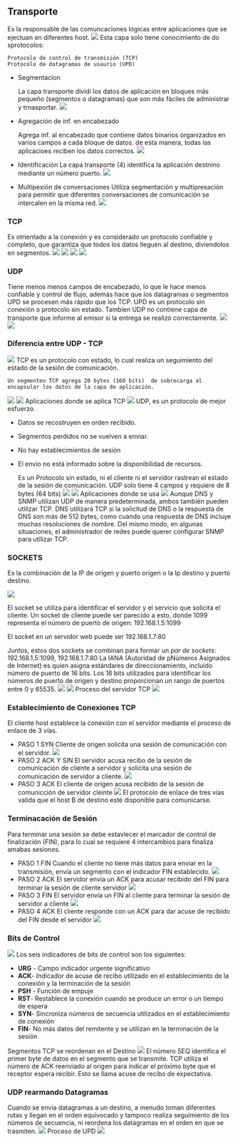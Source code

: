 ## Transporte
Es la responsable de las comuncaciones lógicas entre aplicaciones que se ejectuan en diferentes host.
![](/img/img_transporte/capa_trans.png)
Esta capa solo tiene conocimiento de do sprotocolos:

	Protocolo de control de transmisión (TCP)
	Protocolo de datagramas de usaurio (UPD)

* Segmentacion

	La capa transporte dividi los datos de aplicación en bloques más pequeño (segmentos o datagramas) que son más fáciles de administrar y trnasportar.
	![](/img/img_transporte/seg_trana_trnas.png)
* Agregación de inf. en encabezado

	Agrega inf. al encabezado que contiene datos binarios organizados en varios campos a cada bloque de datos. de esta manera, todas las aplicacioes reciben los datos correctos.
	![](/img/img_transporte/agra_inf_trans.png)
* Identificación
	La capa transporte (4) identifica la aplicación destnino mediante un número puerto.
	![](/img/img_transporte/identif_trans.png)
* Multipexión de conversaciones
	Utiliza segmentación y multiprexación para permitir que diferentes conversaciones de comunicación se intercalen en la misma red.
	![](/img/img_transporte/multipla_trans.png)
### TCP
Es otrientado a la conexión y es considerado un protocolo confiable y completo, que garantiza que todos los datos lleguen al destino, diviendolos en segmentos.
![](/img/img_transporte/tcp_1.png)
![](/img/img_transporte/tcp2.png)
![](/img/img_TCP-UPD/icp_4.png)
![](/img/img_TCP-UPD/icp_5.png)

### UDP
Tiene menos menos campos de encabezado, lo que le hace menos confiable y control de flujo, además hace que los datagramas o segmentos UPD se procesen más rápido que los TCP. 
UPD es un protocolo sin conexión o protocolo sin estado. 
Tambien UDP no contiene capa de transporte que informe al emisor si la entrega se realizó correctamente. 
![](/img/img_TCP-UPD/udp_1.png)
![](/img/img_TCP-UPD/udp2.png)
### Diferencia entre UDP - TCP
![](/img/img_TCP-UPD/deferen_udp_tcp.png)
TCP es un protocolo con estado, lo cual realiza un seguimiento del estado de la sesión de comunicación. 

	Un segmenteo TCP agrega 20 bytes (160 bits)  de sobrecarga al encapsular los datos de la capa de aplicación.
![](/img/img_TCP-UPD/seg_tcp_20bytes.png)
![](/img/img_TCP-UPD/descr_seg_tcp_20bytes.png)
	Aplicaciones donde se aplica TCP
![](/img/img_TCP-UPD/aplic_seg_tcp_20bytes.png)
UDP, es un protocolo de mejor esfuerzo. 
 - Datos se recostruyen en orden recibido.
 - Segmentos perdidos no se vuelven a enviar.
 - No hay establecimientos de sesión
 - El envío no está informado sobre la disponibilidad de recursos.
	
	Es un Protocolo sin estado, ni el cliente ni el servidor rastrean el estado de la sesión de comunicación.
	UDP solo tiene 4 campos y requiere de 8 bytes (64 bits)
	![](/img/img_TCP-UPD/upd_campos.png)
	![](/img/img_TCP-UPD/udp_descrp.png)
	Aplicaciones donde se usa
	![](/img/img_TCP-UPD/upd_acplica_uso.png)
	Aunque DNS y SNMP utilizan UDP de manera predeterminada, ambos también pueden utilizar TCP. DNS utilizará TCP si la solicitud de DNS o la respuesta de DNS son más de 512 bytes, como cuando una respuesta de DNS incluye muchas resoluciones de nombre. Del mismo modo, en algunas situaciones, el administrador de redes puede querer configurar SNMP para utilizar TCP.
### SOCKETS
Es la combinación de la IP de origen y puerto origen o la Ip destino y puerto destino.

![](/img/img_TCP-UPD/socket1.png)

El socket se utiliza para identificar el servidor y el servicio que solicita el cliente. Un socket de cliente puede ser parecido a esto, donde 1099 representa el número de puerto de origen: 192.168.1.5:1099

El socket en un servidor web puede ser 192.168.1.7:80

Juntos, estos dos sockets se combinan para formar un _par de sockets_: 192.168.1.5:1099, 192.168.1.7:80
La IANA (Autoridad de pNúmeros Asignados de Internet) es quien asigna estándares de direccionamiento, incluido número de puerto de 16 bits. Los 16 bits utilizados para identificar los números de puerto de origen y destino proporcionan un rango de puertos entre 0 y 65535.
![](/img/img_TCP-UPD/puertos_rango.png)
![](/img/img_TCP-UPD/puertos_conocidos1.png)
Proceso del servidor TCP
![](/img/img_TCP-UPD/proccess_tcp.png)
### Establecimiento de Conexiones TCP
El cliente host establece la conexión con el servidor mediante el proceso de enlace de 3 vías.
- PASO 1 SYN
	Cliente de origen solicita una sesión de comunicación con el servidor.
	![](/img/img_TCP-UPD/conecc_tcp1.png)
- PASO 2 ACK Y SIN
	El servidor acusa recibo de la sesión de comunicación de cliente a servidor y solicita una sesión de comunicación de servidor a cliente.
	![](/img/img_TCP-UPD/conecc_tcp2.png)
- PASO 3 ACK
	El cliente de origen acusa recibido de la sesión de comunicción de servidor cleinte
	![](/img/img_TCP-UPD/conecc_tcp3.png)
	El protocolo de enlace de tres vías valida que el host B de destino esté disponible para comunicarse.
### Terminacación de Sesión
Para terminar una sesión se debe estavlecer el marcador de control de finalización (FIN), para lo cual se requiere 4 intercambios para finaliza amabas sesiones.
- PASO 1 FIN
	Cuando el cliente no tiene más datos para enviar en la transmisión, envía un segmento con el indicador FIN establecido.
	![](/img/img_TCP-UPD/descc_tcp1.png)
- PASO 2 ACK
	El servidor envía un ACK para acusar recibido del FIN para terminar la sesión de cliente servidor
	![](/img/img_TCP-UPD/descc_tcp2.png)
- PASO 3 FIN
	El servidor envía un FIN al cliente para terminar la sesión de servidor a cliente
	![](/img/img_TCP-UPD/descc_tcp3.png)
- PASO 4 ACK
	El cliente responde con un ACK para dar acuse de recibido del FIN desde el servidor
	![](/img/img_TCP-UPD/descc_tcp4.png)
### Bits de Control
![](/img/img_TCP-UPD/bits_control.png)
Los seis indicadores de bits de control son los siguientes:

- **URG** - Campo indicador urgente significativo
- **ACK**- Indicador de acuse de recibo utilizado en el establecimiento de la conexión y la terminación de la sesión
- **PSH** - Función de empuje
- **RST**- Restablece la conexión cuando se produce un error o un tiempo de espera
- **SYN**- Sincroniza números de secuencia utilizados en el establecimiento de conexión
- **FIN**- No más datos del remitente y se utilizan en la terminación de la sesión

Segmentos TCP se reordenan en el Destino
![](/img/img_TCP-UPD/reorden_tcp.png)
El número SEQ identifica el primer byte de datos en el segmento que se transmite. TCP utiliza el número de ACK reenviado al origen para indicar el próximo byte que el receptor espera recibir. Esto se llama acuse de recibo de expectativa.

### UDP rearmando Datagramas
Cuando se envia datagramas a un destino, a menudo toman diferentes rutas y llegan en el orden equivocado y tampoco realiza seguimiento de los números de secuencia, ni reordena los datagramas en el orden en que se trasmiten.
![](/img/img_TCP-UPD/udp_no_orden.png)
Proceso de UPD
![](/img/img_TCP-UPD/procc_upd.png)
